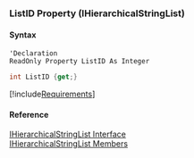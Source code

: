 ﻿### ListID Property (IHierarchicalStringList)

#### Syntax

```vbnet
'Declaration
ReadOnly Property ListID As Integer
```

```csharp
int ListID {get;}
```

[!include[Requirements](../partials/requirements.md)]

#### Reference

[IHierarchicalStringList Interface](fcSDK~FChoice.Foundation.Clarify.DataObjects.IHierarchicalStringList.md)  
[IHierarchicalStringList Members](fcSDK~FChoice.Foundation.Clarify.DataObjects.IHierarchicalStringList_members.md)